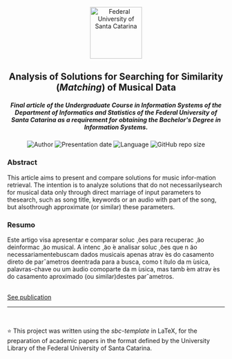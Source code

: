 <p align="center"><img width="120rem" alt="Federal University of Santa Catarina" src="https://github.com/gisabernardess/ufsc-tcc/blob/master/figuras/ufsc-logo-brasao.png"/></p>
<h2 align="center">Analysis of Solutions for Searching for Similarity (<em>Matching</em>) of Musical Data</h2>
<h5 align="center">Final article of the Undergraduate Course in Information Systems of the Department of Informatics and Statistics of the Federal University of Santa Catarina as a requirement for obtaining the Bachelor's Degree in Information Systems.</h5>

<p align="center">
	<img alt="Author" src="https://img.shields.io/badge/author-Silva%2C%20Gisele%20Bernardes%20da-blue"/>
	<img alt="Presentation date" src="https://img.shields.io/badge/presented%20in-Nov.%2023%2C2018-blue"/>
	<img alt="Language" src="https://img.shields.io/badge/language-only%20in%20Portuguese-blue"/>
	<img alt="GitHub repo size" src="https://img.shields.io/github/repo-size/gisabernardess/ufsc-tcc"/>
</p>

<h3>Abstract</h3>
<p>This article aims to present and compare solutions for music infor-mation retrieval.  The intention is to analyze solutions that do not necessarilysearch for musical data only through direct marriage of input parameters to thesearch, such as song title, keywords or an audio with part of the song, but alsothrough approximate (or similar) these parameters.</p>

<h3>Resumo</h3>
<p>Este artigo visa apresentar e comparar soluc ̧ ̃oes para recuperac ̧ ̃ao deinformac ̧ ̃ao musical.  A intenc ̧ ̃ao ́e analisar soluc ̧ ̃oes que n ̃ao necessariamentebuscam dados musicais apenas atrav ́es do casamento direto de parˆametros deentrada para a busca, como t ́ıtulo da m ́usica, palavras-chave ou um ́audio comoparte da m ́usica, mas tamb ́em atrav ́es do casamento aproximado (ou similar)destes parˆametros.</p>
<br/>
<a href="https://repositorio.ufsc.br/handle/123456789/192180" rel="nofollow">See publication</a>
<br/>
<hr/>
<br/>
<p> ⭐ This project was written using the <em>sbc-template</em> in LaTeX, for the preparation of academic papers in the format defined by the University Library of the Federal University of Santa Catarina.</p>
